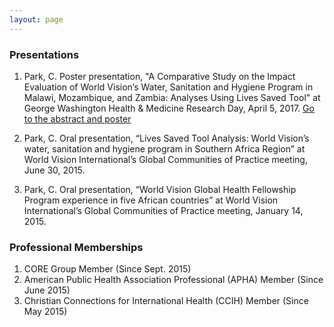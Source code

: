 ```yaml
---
layout: page
---
```


### Presentations  
1. Park, C. Poster presentation, "A Comparative Study on the Impact Evaluation of World Vision’s Water, Sanitation and Hygiene Program in Malawi, Mozambique, and Zambia: Analyses Using Lives Saved Tool" at George Washington Health & Medicine Research Day, April 5, 2017. <a href="http://hsrc.himmelfarb.gwu.edu/gw_research_days/2017/GWSPH/58/" target="_blank">Go to the abstract and poster</a>

2. Park, C. Oral presentation, “Lives Saved Tool Analysis: World Vision’s water, sanitation and hygiene program in Southern Africa Region” at World Vision International’s Global Communities of Practice meeting, June 30, 2015.  

3. Park, C. Oral presentation, “World Vision Global Health Fellowship Program experience in five African countries” at World Vision International’s Global Communities of Practice meeting, January 14, 2015.  


### Professional Memberships  
1. CORE Group Member (Since Sept. 2015)  
2. American Public Health Association Professional (APHA) Member (Since June 2015)  
3. Christian Connections for International Health (CCIH) Member (Since May 2015)  
